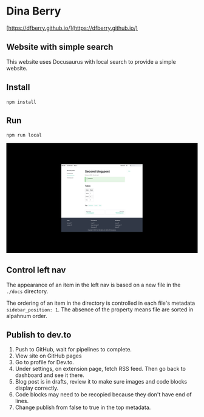 # Dina Berry

[https://dfberry.github.io/](https://dfberry.github.io/)

## Website with simple search

This website uses Docusaurus with local search to provide a simple website. 

## Install

```
npm install
```

## Run

```
npm run local
```

![](./static/img/basic-site.png)

## Control left nav

The appearance of an item in the left nav is based on a new file in the `./docs` directory. 

The ordering of an item in the directory is controlled in each file's metadata `sidebar_position: 1`. The absence of the property means file are sorted in alpahnum order.

## Publish to dev.to

1. Push to GitHub, wait for pipelines to complete.
2. View site on GitHub pages
3. Go to profile for Dev.to.
4. Under settings, on extension page, fetch RSS feed. Then go back to dashboard and see it there. 
5. Blog post is in drafts, review it to make sure images and code blocks display correctly.
6. Code blocks may need to be recopied because they don't have end of lines.
7. Change publish from false to true in the top metadata.